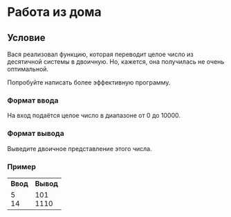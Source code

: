 # Работа из дома

## Условие

Вася реализовал функцию, которая переводит целое число из десятичной системы в двоичную. Но, кажется, она получилась не очень оптимальной.

Попробуйте написать более эффективную программу.


### Формат ввода
На вход подаётся целое число в диапазоне от 0 до 10000.

### Формат вывода
Выведите двоичное представление этого числа.
### Пример
<table><tbody>
  <tr>
    <td><b>Ввод</b></td>
    <td><b>Вывод</b></td>
  </tr>
  <tr>
    <td valign='top'>
5<br>
14<br>


</td>
  <td valign='top'>
101<br>
1110<br>
</td>
  </tr>
</tbody></table>